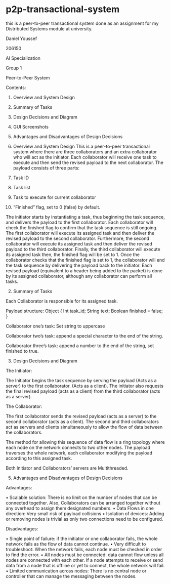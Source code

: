 # p2p-transactional-system
this is a peer-to-peer transactional system done as an assignment for my Distributed Systems module at university.

Daniel Youssef

206150

AI Specialization

Group 1

Peer-to-Peer System

Contents:

1.	Overview and System Design

2.	Summary of Tasks



3.	Design Decisions and Diagram


4.	GUI Screenshots



5.	Advantages and Disadvantages of Design Decisions












1.	Overview and System Design
This is a peer-to-peer transactional system where there are three collaborators and an extra collaborator who will act as the initiator. Each collaborator will receive one task to execute and then send the revised payload to the next collaborator. The payload consists of three parts:


1.	Task ID
2.	Task list
3.	Task to execute for current collaborator
4.	“Finished” flag, set to 0 (false) by default.


The initiator starts by instantiating a task, thus beginning the task sequence, and delivers the payload to the first collaborator. Each collaborator will check the finished flag to confirm that the task sequence is still ongoing. The first collaborator will execute its assigned task and then deliver the revised payload to the second collaborator. Furthermore, the second collaborator will execute its assigned task and then deliver the revised payload to the third collaborator. Finally, the third collaborator will execute its assigned task then, the finished flag will be set to 1. Once the collaborator checks that the finished flag is set to 1, the collaborator will end the task sequence by delivering the payload back to the initiator. Each revised payload (equivalent to a header being added to the packet) is done by its assigned collaborator, although any collaborator can perform all tasks.


2.	Summary of Tasks


Each Collaborator is responsible for its assigned task.

Payload structure: Object {
Int task_id;
String text;
Boolean finished = false;
}

Collaborator one’s task: Set string to uppercase

Collaborator two’s task: append a special character to the end of the string.

Collaborator three’s task: append a number to the end of the string, set finished to true.



3.	Design Decisions and Diagram


The Initiator:

The Initiator begins the task sequence by serving the payload (Acts as a server) to the first collaborator. (Acts as a client). The initiator also requests the final revised payload (acts as a client) from the third collaborator (acts as a server).



The Collaborator: 

The first collaborator sends the revised payload (acts as a server) to the second collaborator (acts as a client). The second and third collaborators act as servers and clients simultaneously to allow the flow of data between the collaborators.

The method for allowing this sequence of data flow is a ring topology where each node on the network connects to two other nodes. The payload traverses the whole network, each collaborator modifying the payload according to this assigned task.

Both Initiator and Collaborators’ servers are Multithreaded.


5.	Advantages and Disadvantages of Design Decisions


Advantages:

•	Scalable solution: There is no limit on the number of nodes that can be connected together. Also, Collaborators can be arranged together without any overhead to assign them designated numbers.
•	Data Flows in one direction: Very small risk of payload collisions
•	Isolation of devices: Adding or removing nodes is trivial as only two connections need to be configured.


Disadvantages:

•	Single point of failure: if the initiator or one collaborator fails, the whole network fails as the flow of data cannot continue.
•	Very difficult to troubleshoot: When the network fails, each node must be checked in order to find the error.
•	All nodes must be connected: data cannot flow unless all nodes are connected with each other. If a node attempts to receive or send data from a node that is offline or yet to connect, the whole network will fail.
•	Limited communication across nodes: There is no central node or controller that can manage the messaging between the nodes.
